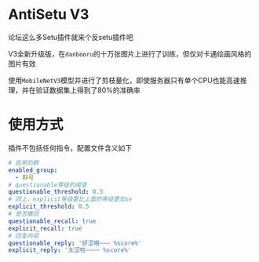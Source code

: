 # AntiSetu V3

论坛这么多Setu插件就来个反setu插件吧

V3全新升级版，在`danbooru`的十万张图片上进行了训练，但仅对卡通绘画风格的图片有效

使用`MobileNetV3`模型并进行了剪枝量化，即使服务器只有单个CPU也能高速推理，并在验证数据集上得到了80%的准确率

# 使用方式

插件不包括任何指令，配置文件含义如下

```yml
# 启用的群
enabled_group: 
  - 群号
# questionable等级的阈值
questionable_threshold: 0.5
# 同上，explicit等级要比上面的等级更加se
explicit_threshold: 0.5
# 是否撤回
questionable_recall: true
explicit_recall: true
# 回复内容
questionable_reply: '好涩哦~~~ %score%'
explicit_reply: '太涩啦~~~~ %score%'
```

